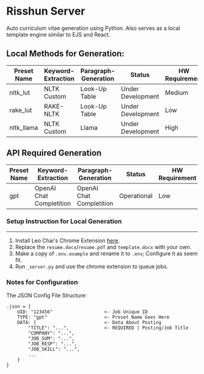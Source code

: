 # Risshun Server

Auto curriculum vitae generation using Python. Also serves as a local template engine similar to EJS and React.


## **Local Methods for Generation**:

| Preset Name | Keyword-Extraction | Paragraph-Generation | Status            | HW Requirement |
|-------------|--------------------|----------------------|-------------------|----------------|
| nltk_lut    | NLTK Custom        | Look-Up Table        | Under Development | Medium         |
| rake_lut    | RAKE-NLTK          | Look-Up Table        | Under Development | Low            |
| nltk_llama  | NLTK Custom        | Llama                | Under Development | High           |

## **API Required Generation**

| Preset Name | Keyword-Extraction       | Paragraph-Generation     | Status      | HW Requirement |
|-------------|--------------------------|--------------------------|-------------|----------------|
| gpt         | OpenAI Chat Completition | OpenAI Chat Completition | Operational | Low            |

### **Setup Instruction for Local Generation**
---
1. Install Leo Chai's Chrome Extension [here](https://github.com/TheLeoChai/CoverLetterGeneration).
2. Replace the `resume.docx`/`resume.pdf` and `template.docx` with your own.
3. Make a copy of `.env.example` and rename it to `.env`; Configure it as seem fit.
4. Run `_server.py` and use the chrome extension to queue jobs.


### **Notes for Configuration**
The JSON Config File Structure:
```
.json = {
    UID: "123456"                   <- Job Unique ID
    TYPE: "gpt"                     <- Preset Name Goes Here
    DATA: {                         <- Data About Posting
        "TITLE": "...",             <- REQUIRED | Posting/Job Title
        "COMPANY": "...",
        "JOB_SUM": "...",
        "JOB_RESP": "...",
        "JOB_SKILL": "...",
        ...
    }
}
